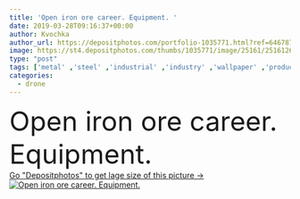 ```yaml
---
title: 'Open iron ore career. Equipment. '
date: 2019-03-28T09:16:37+00:00
author: Kvochka
author_url: https://depositphotos.com/portfolio-1035771.html?ref=64678756
image: https://st4.depositphotos.com/thumbs/1035771/image/25161/251612616/api_thumb_450.jpg?forcejpeg=true
type: "post"
tags: ['metal' ,'steel' ,'industrial' ,'industry' ,'wallpaper' ,'production' ,'flight' ,'minerals' ,'mining' ,'automobiles' ,'excavators' ,'autos' ,'drone' ,'dumps' ,'miners' ,'bulldozers' ,'quarries' ,'subsoil' ,'belaz' ,'iron ore' ,'industrial landscape' ,'dump trucks' ,'dji' ]
categories: 
  - drone
---
```

<div aling="center">
            <font size="60"> Open iron ore career. Equipment.</font>   
</div>
<div>
    <a href='https://st4.depositphotos.com/thumbs/1035771/image/25161/251612616/api_thumb_450.jpg?forcejpeg=true?ref=64678756' target=_blank > Go "Depositphotos" to get lage size of this picture ->
        <img href='https://st4.depositphotos.com/thumbs/1035771/image/25161/251612616/api_thumb_450.jpg?forcejpeg=true?ref=64678756' src='https://st4.depositphotos.com/1035771/25161/i/950/depositphotos_251612616-stock-photo-open-iron-ore-career-equipment.jpg?forcejpeg=true' alt='Open iron ore career. Equipment.' >
    </a>
</div>
